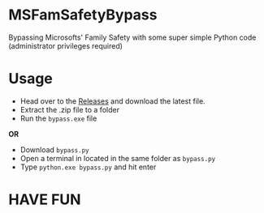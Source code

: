 # MSFamSafetyBypass
Bypassing Microsofts' Family Safety with some super simple Python code (administrator privileges required)

# Usage
- Head over to the [Releases](https://github.com/RafaeloxMC/MSFamSafetyBypass/releases/) and download the latest file.
- Extract the .zip file to a folder
- Run the `bypass.exe` file

**OR**

- Download `bypass.py`
- Open a terminal in located in the same folder as `bypass.py`
- Type `python.exe bypass.py` and hit enter

# HAVE FUN
